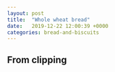 ```yaml
---
layout: post
title:  "Whole wheat bread"
date:   2019-12-22 12:00:39 +0000
categories: bread-and-biscuits
---
```


## From clipping